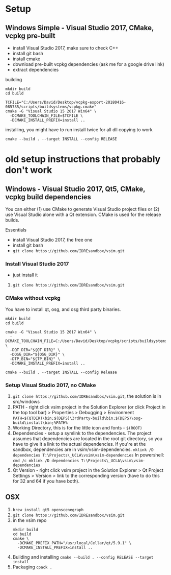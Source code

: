 # Setup

## Windows Simple - Visual Studio 2017, CMake, vcpkg pre-built

- install Visual Studio 2017, make sure to check C++
- install git bash
- install cmake
- download pre-built vcpkg dependencies (ask me for a google drive link)
- extract dependencies

building

```
mkdir build
cd build

TCFILE="C:/Users/David/Desktop/vcpkg-export-20180416-085735/scripts/buildsystems/vcpkg.cmake"
cmake -G "Visual Studio 15 2017 Win64" \
  -DCMAKE_TOOLCHAIN_FILE=$TCFILE \
  -DCMAKE_INSTALL_PREFIX=install ..
```

installing, you might have to run install twice for all dll copying to work

```
cmake --build . --target INSTALL --config RELEASE
```

# old setup instructions that probably don't work


## Windows - Visual Studio 2017, Qt5, CMake, vcpkg build dependencies

You can either (1) use CMake to generate Visual Studio project files or (2) use Visual Studio alone with a Qt extension. CMake is used for the release builds.

Essentials
- install Visual Studio 2017, the free one
- install git bash
- `git clone https://github.com/IDREsandbox/vsim.git`

### Install Visual Studio 2017

- just install it
1. `git clone https://github.com/IDREsandbox/vsim.git`

### CMake without vcpkg

You have to install qt, osg, and osg third party binaries.

```
mkdir build
cd build

cmake -G "Visual Studio 15 2017 Win64" \
  -DCMAKE_TOOLCHAIN_FILE=C:/Users/David/Desktop/vcpkg/scripts/buildsystems/vcpkg.cmake \
  -DQT_DIR="${QT_DIR}" \
  -DOSG_DIR="${OSG_DIR}" \
  -DTP_BIN="${TP_BIN}" \
  -DCMAKE_INSTALL_PREFIX=install ..
```

```
cmake --build . --target INSTALL --config Release
```

### Setup Visual Studio 2017, no CMake

1. `git clone https://github.com/IDREsandbox/vsim.git`, the solution is in src/windows
2. PATH - right click vsim project in the Solution Explorer (or click Project in the top tool bar) > Properties > Debugging > Environment
	`PATH=$(QTDIR)\bin;$(DEPS)\3rdParty-build\bin;$(DEPS)\osg-build\install\bin;%PATH%`
3. Working Directory, this is for the little icon and fonts - `$(ROOT)`
4. Dependencies - setup a symlink to the dependencies. The project assumes that dependencies are located in the root git directory, so you have to give it a link to the actual dependencies. If you're at the sandbox, dependencies are in vsim/vsim-dependencies.
	`mklink /D dependencies T:\Projects\_UCLA\vsim\vsim-dependencies`
	In powershell:
	`cmd /c mklink /D dependencies T:\Projects\_UCLA\vsim\vsim-dependencies`
5. Qt Version - right click vsim project in the Solution Explorer > Qt Project Settings > Version > link to the corresponding version (have to do this for 32 and 64 if you have both).


## OSX

 1. `brew install qt5 openscenegraph`
 2. `git clone https://github.com/IDREsandbox/vsim.git`
 3. in the vsim repo
	```
	mkdir build
	cd build
	cmake \
	  -DCMAKE_PREFIX_PATH="/usr/local/Cellar/qt/5.9.1" \
	  -DCMAKE_INSTALL_PREFIX=install ..
	```
 4. Building and installing `cmake --build . --config RELEASE --target install`
 5. Packaging `cpack .`

